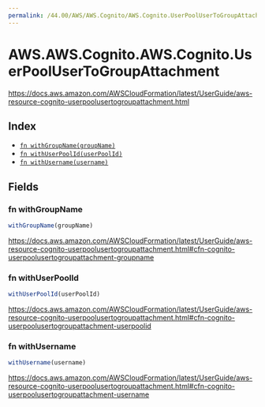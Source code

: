 ```yaml
---
permalink: /44.00/AWS/AWS.Cognito/AWS.Cognito.UserPoolUserToGroupAttachment/
---
```


# AWS.AWS.Cognito.AWS.Cognito.UserPoolUserToGroupAttachment

https://docs.aws.amazon.com/AWSCloudFormation/latest/UserGuide/aws-resource-cognito-userpoolusertogroupattachment.html

## Index

* [`fn withGroupName(groupName)`](#fn-withgroupname)
* [`fn withUserPoolId(userPoolId)`](#fn-withuserpoolid)
* [`fn withUsername(username)`](#fn-withusername)

## Fields

### fn withGroupName

```ts
withGroupName(groupName)
```

https://docs.aws.amazon.com/AWSCloudFormation/latest/UserGuide/aws-resource-cognito-userpoolusertogroupattachment.html#cfn-cognito-userpoolusertogroupattachment-groupname

### fn withUserPoolId

```ts
withUserPoolId(userPoolId)
```

https://docs.aws.amazon.com/AWSCloudFormation/latest/UserGuide/aws-resource-cognito-userpoolusertogroupattachment.html#cfn-cognito-userpoolusertogroupattachment-userpoolid

### fn withUsername

```ts
withUsername(username)
```

https://docs.aws.amazon.com/AWSCloudFormation/latest/UserGuide/aws-resource-cognito-userpoolusertogroupattachment.html#cfn-cognito-userpoolusertogroupattachment-username